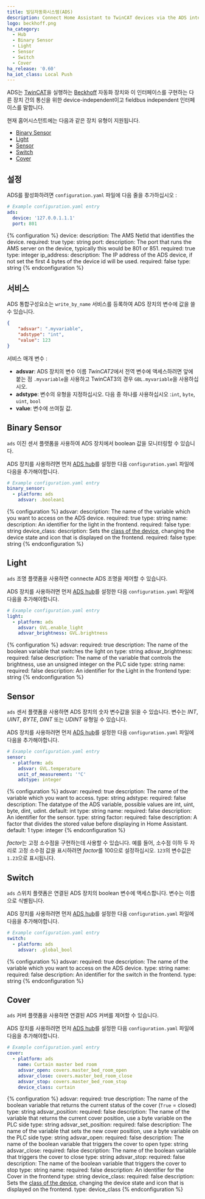 ```yaml
---
title: 빌딩자동화시스템(ADS)
description: Connect Home Assistant to TwinCAT devices via the ADS interface
logo: beckhoff.png
ha_category:
  - Hub
  - Binary Sensor
  - Light
  - Sensor
  - Switch
  - Cover
ha_release: '0.60'
ha_iot_class: Local Push
---
```


ADS는 [TwinCAT](https://www.beckhoff.hu/english.asp?twincat/default.htm)을 실행하는 [Beckhoff](https://www.beckhoff.com/) 자동화 장치와 이 인터페이스를 구현하는 다른 장치 간의 통신을 위한 device-independent이고 fieldbus independent 인터페이스를 말합니다.

현재 홈어시스턴트에는 다음과 같은 장치 유형이 지원됩니다.

- [Binary Sensor](#binary-sensor)
- [Light](#light)
- [Sensor](#sensor)
- [Switch](#switch)
- [Cover](#cover)

## 설정

ADS를 활성화하려면 `configuration.yaml` 파일에 다음 줄을 추가하십시오 :

```yaml
# Example configuration.yaml entry
ads:
  device: '127.0.0.1.1.1'
  port: 801
```

{% configuration %}
device:
  description: The AMS NetId that identifies the device.
  required: true
  type: string
port:
  description: The port that runs the AMS server on the device, typically this would be 801 or 851.
  required: true
  type: integer
ip_address:
  description: The IP address of the ADS device, if not set the first 4 bytes of the device id will be used.
  required: false
  type: string
{% endconfiguration %}

## 서비스

ADS 통합구성요소는 `write_by_name` 서비스를 등록하여 ADS 장치의 변수에 값을 쓸 수 있습니다.

```json
{
    "adsvar": ".myvariable",
    "adstype": "int",
    "value": 123
}
```

서비스 매개 변수 :

- **adsvar**: ADS 장치의 변수 이름 *TwinCAT2*에서 전역 변수에 액세스하려면 앞에 붙는 점 `.myvariable`을 사용하고 TwinCAT3의 경우 `GBL.myvariable`을 사용하십시오.
- **adstype**: 변수의 유형을 지정하십시오. 다음 중 하나를 사용하십시오 :`int`, `byte`, `uint`, `bool`
- **value**: 변수에 쓰여질 값.

## Binary Sensor

`ads` 이진 센서 플랫폼을 사용하여 ADS 장치에서 boolean 값을 모니터링할 수 있습니다.

ADS 장치를 사용하려면 먼저 [ADS hub](#configuration)를 설정한 다음 `configuration.yaml` 파일에 다음을 추가해야합니다.

```yaml
# Example configuration.yaml entry
binary_sensor:
  - platform: ads
    adsvar: .boolean1
```

{% configuration %}
adsvar:
  description: The name of the variable which you want to access on the ADS device.
  required: true
  type: string
name:
  description: An identifier for the light in the frontend.
  required: false
  type: string
device_class:
  description: Sets the [class of the device](/integrations/binary_sensor/), changing the device state and icon that is displayed on the frontend.
  required: false
  type: string
{% endconfiguration %}

## Light

`ads` 조명 플랫폼을 사용하면 connecte ADS 조명을 제어할 수 있습니다.

ADS 장치를 사용하려면 먼저 [ADS hub](#configuration)를 설정한 다음 `configuration.yaml` 파일에 다음을 추가해야합니다.

```yaml
# Example configuration.yaml entry
light:
  - platform: ads
    adsvar: GVL.enable_light
    adsvar_brightness: GVL.brightness
```

{% configuration %}
adsvar:
  required: true
  description: The name of the boolean variable that switches the light on
  type: string
adsvar_brightness:
  required: false
  description: The name of the variable that controls the brightness, use an unsigned integer on the PLC side
  type: string
name:
  required: false
  description: An identifier for the Light in the frontend
  type: string
{% endconfiguration %}

## Sensor

`ads` 센서 플랫폼을 사용하면 ADS 장치의 숫자 변수값을 읽을 수 있습니다. 변수는 *INT*, *UINT*, *BYTE*, *DINT* 또는 *UDINT* 유형일 수 있습니다.

ADS 장치를 사용하려면 먼저 [ADS hub](#configuration)를 설정한 다음 `configuration.yaml` 파일에 다음을 추가해야합니다.

```yaml
# Example configuration.yaml entry
sensor:
  - platform: ads
    adsvar: GVL.temperature
    unit_of_measurement: '°C'
    adstype: integer
```

{% configuration %}
adsvar:
  required: true
  description: The name of the variable which you want to access.
  type: string
adstype:
  required: false
  description: The datatype of the ADS variable, possible values are int, uint, byte, dint, udint.
  default: int
  type: string
name:
  required: false
  description: An identifier for the sensor.
  type: string
factor:
  required: false
  description: A factor that divides the stored value before displaying in Home Assistant.
  default: 1
  type: integer
{% endconfiguration %}

*factor*는 고정 소수점을 구현하는데 사용할 수 있습니다. 예를 들어, 소수점 이하 두 자리로 고정 소수점 값을 표시하려면 *factor*를 100으로 설정하십시오. `123`의 변수값은 `1.23`으로 표시됩니다.

## Switch

`ads` 스위치 플랫폼은 연결된 ADS 장치의 boolean 변수에 액세스합니다. 변수는 이름으로 식별됩니다.

ADS 장치를 사용하려면 먼저 [ADS hub](#configuration)를 설정한 다음 `configuration.yaml` 파일에 다음을 추가해야합니다.

```yaml
# Example configuration.yaml entry
switch:
  - platform: ads
    adsvar: .global_bool
```

{% configuration %}
adsvar:
  required: true
  description: The name of the variable which you want to access on the ADS device.
  type: string
name:
  required: false
  description: An identifier for the switch in the frontend.
  type: string
{% endconfiguration %}

## Cover

`ads` 커버 플랫폼을 사용하면 연결된 ADS 커버를 제어할 수 있습니다.

ADS 장치를 사용하려면 먼저 [ADS hub](#configuration)를 설정한 다음 `configuration.yaml` 파일에 다음을 추가해야합니다.

```yaml
# Example configuration.yaml entry
cover:
  - platform: ads
    name: Curtain master bed room
    adsvar_open: covers.master_bed_room_open
    adsvar_close: covers.master_bed_room_close
    adsvar_stop: covers.master_bed_room_stop
    device_class: curtain
```

{% configuration %}
adsvar:
  required: true
  description: The name of the boolean variable that returns the current status of the cover (`True` = closed)
  type: string
adsvar_position:
  required: false
  description: The name of the variable that returns the current cover position, use a byte variable on the PLC side
  type: string
adsvar_set_position:
  required: false
  description: The name of the variable that sets the new cover position, use a byte variable on the PLC side
  type: string
adsvar_open:
  required: false
  description: The name of the boolean variable that triggers the cover to open
  type: string
adsvar_close:
  required: false
  description: The name of the boolean variable that triggers the cover to close
  type: string
adsvar_stop:
  required: false
  description: The name of the boolean variable that triggers the cover to stop
  type: string
name:
  required: false
  description: An identifier for the Cover in the frontend
  type: string
device_class:
  required: false
  description: Sets the [class of the device](/integrations/cover/), changing the device state and icon that is displayed on the frontend.
  type: device_class
{% endconfiguration %}
